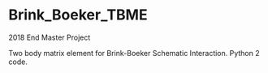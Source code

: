 # Brink_Boeker_TBME

2018 End Master Project

Two body matrix element for Brink-Boeker Schematic Interaction. Python 2 code.
